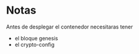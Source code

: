# Notas

Antes de desplegar el contenedor necesitaras tener

* el bloque genesis
* el crypto-config
